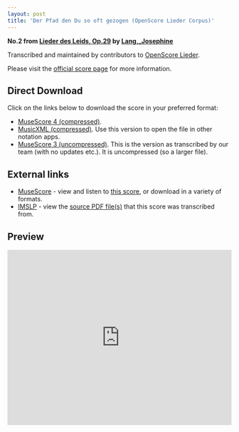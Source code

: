 ```yaml
---
layout: post
title: 'Der Pfad den Du so oft gezogen (OpenScore Lieder Corpus)'
---
```


__No.2 from [Lieder des Leids, Op.29](https://fourscoreandmore.org/OpenScore/Lang%2C_Josephine/Lieder_des_Leids%2C_Op.29/) by [Lang,_Josephine](https://fourscoreandmore.org/OpenScore/Lang%2C_Josephine)__

Transcribed and maintained by contributors to [OpenScore Lieder].

Please visit the [official score page] for more information.

[official score page]: https://musescore.com/openscore-lieder-corpus/scores/6079502
[OpenScore Lieder]: https://musescore.com/openscore-lieder-corpus

## Direct Download

Click on the links below to download the score in your preferred format:
- [MuseScore 4 (compressed)](https://fourscoreandmore.org/OpenScore/Lang%2C_Josephine/Lieder_des_Leids%2C_Op.29/2_Der_Pfad_den_Du_so_oft_gezogen.mscz).
- [MusicXML (compressed)](https://fourscoreandmore.org/OpenScore/Lang%2C_Josephine/Lieder_des_Leids%2C_Op.29/2_Der_Pfad_den_Du_so_oft_gezogen.mxl). Use this version to open the file in other notation apps.
- [MuseScore 3 (uncompressed)](https://raw.githubusercontent.com/OpenScore/Lieder/refs/heads/main/scores/Lang%2C_Josephine/Lieder_des_Leids%2C_Op.29/2_Der_Pfad_den_Du_so_oft_gezogen/lc6079502.mscx). This is the version as transcribed by our team (with no updates etc.). It is uncompressed (so a larger file).

## External links

- [MuseScore] - view and listen to [this score][MuseScore], or download in a variety of formats.
- [IMSLP] - view the [source PDF file(s)][IMSLP] that this score was transcribed from.

[MuseScore]: https://musescore.com/score/6079502
[IMSLP]: https://imslp.org/wiki/Special:ReverseLookup/617600

## Preview

<iframe width="100%" height="394" src="https://musescore.com/openscore-lieder-corpus/scores/6079502/embed" frameborder="0" allowfullscreen allow="autoplay; fullscreen"></iframe>
